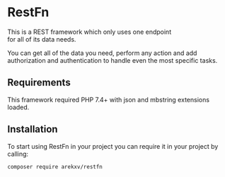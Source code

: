 # RestFn

This is a REST framework which only uses one endpoint  
for all of its data needs.

You can get all of the data you need, perform any action and add
authorization and authentication to handle even the most specific
tasks.

## Requirements

This framework required PHP 7.4+ with json and mbstring extensions loaded.

## Installation

To start using RestFn in your project you can require it in your
project by calling:

```bash
composer require arekxv/restfn
```